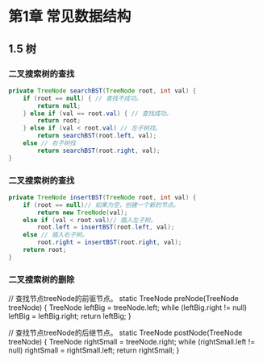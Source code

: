 # 第1章 常见数据结构
## 1.5 树
### 二叉搜索树的查找
```java
private TreeNode searchBST(TreeNode root, int val) {
    if (root == null) { // 查找不成功。
        return null;
    } else if (val == root.val) { // 查找成功。
        return root;
    } else if (val < root.val) // 左子树找。
        return searchBST(root.left, val);
    else // 右子树找
        return searchBST(root.right, val);
}
```
### 二叉搜索树的查找
```java
private TreeNode insertBST(TreeNode root, int val) {
    if (root == null)// 如果为空，创建一个新的节点。
        return new TreeNode(val);
    else if (val < root.val)// 插入左子树。
        root.left = insertBST(root.left, val);
    else // 插入右子树。
        root.right = insertBST(root.right, val);
    return root;
}
```
### 二叉搜索树的删除
// 查找节点treeNode的前驱节点。
static TreeNode preNode(TreeNode treeNode) {
    TreeNode leftBig = treeNode.left;
    while (leftBig.right != null)
        leftBig = leftBig.right;
    return leftBig;
}

// 查找节点treeNode的后继节点。
static TreeNode postNode(TreeNode treeNode) {
    TreeNode rightSmall = treeNode.right;
    while (rightSmall.left != null)
        rightSmall = rightSmall.left;
    return rightSmall;
}

